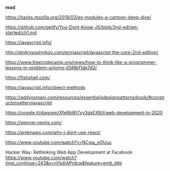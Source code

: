 **read**

https://hacks.mozilla.org/2018/03/es-modules-a-cartoon-deep-dive/

https://github.com/getify/You-Dont-Know-JS/blob/2nd-ed/get-started/ch1.md  

https://javascript.info/  

http://dmitrysoshnikov.com/ecmascript/javascript-the-core-2nd-edition/  

https://www.freecodecamp.org/news/how-to-think-like-a-programmer-lessons-in-problem-solving-d1d8bf1de7d2/  

https://fishshell.com/  

https://javascript.info/object-methods  

https://addyosmani.com/resources/essentialjsdesignpatterns/book/#constructorpatternjavascript

https://coggle.it/diagram/XfeRbWj7xy3dsEX8/t/web-development-in-2020

https://semver.npmjs.com/  

https://areknawo.com/why-i-dont-use-react/

https://www.youtube.com/watch?v=NCwa_xi0Uuc

Hacker Way: Rethinking Web App Development at Facebook  https://www.youtube.com/watch?time_continue=243&v=nYkdrAPrdcw&feature=emb_title
